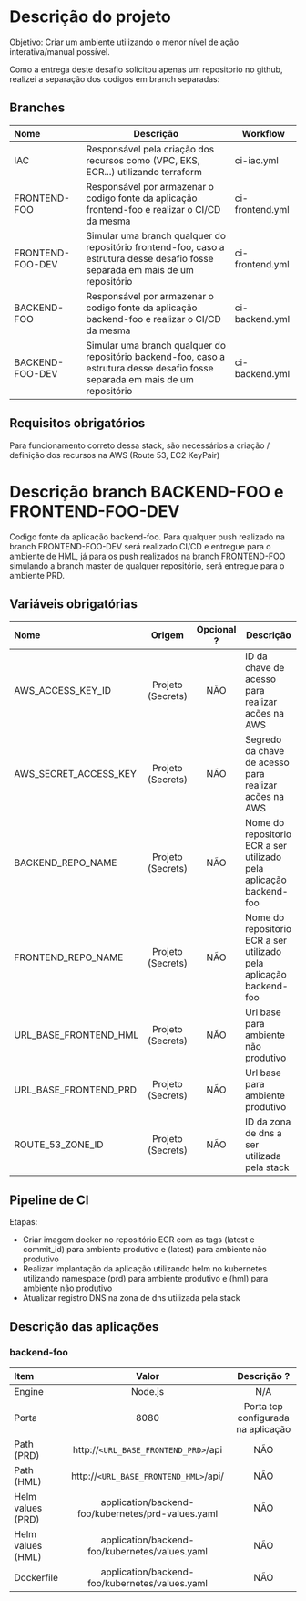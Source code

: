 # Descrição do projeto

Objetivo: Criar um ambiente utilizando o menor nível de ação interativa/manual possível.

Como a entrega deste desafio solicitou apenas um repositorio no github, realizei a separação dos codigos em branch separadas:

## Branches

| Nome                  |  Descrição                                                                                                                        | Workflow        |
| :-------------------  |  ---------------------------------------------------------------------------------------------                                    | --------        |
| IAC                   |  Responsável pela criação dos recursos como (VPC, EKS, ECR...) utilizando terraform                                               | ci-iac.yml      |
| FRONTEND-FOO          |  Responsável por armazenar o codigo fonte da aplicação frontend-foo e realizar o CI/CD da mesma                                   | ci-frontend.yml |
| FRONTEND-FOO-DEV      |  Simular uma branch qualquer do repositório frontend-foo, caso a estrutura desse desafio fosse separada em mais de um repositório | ci-frontend.yml |
| BACKEND-FOO           |  Responsável por armazenar o codigo fonte da aplicação backend-foo e realizar o CI/CD da mesma                                    | ci-backend.yml  |
| BACKEND-FOO-DEV       |  Simular uma branch qualquer do repositório backend-foo, caso a estrutura desse desafio fosse separada em mais de um repositório  | ci-backend.yml  |

## Requisitos obrigatórios

Para funcionamento correto dessa stack, são necessários a criação / definição dos recursos na AWS (Route 53, EC2 KeyPair)

# Descrição branch BACKEND-FOO e FRONTEND-FOO-DEV

Codigo fonte da aplicação backend-foo. Para qualquer push realizado na branch FRONTEND-FOO-DEV será realizado CI/CD e entregue para o ambiente de HML, já para os push realizados na branch FRONTEND-FOO simulando a branch master de qualquer repositório, será entregue para o ambiente PRD.

## Variáveis obrigatórias

| Nome                  | Origem  | Opcional ? | Descrição                                                                                     |
| :-------------------  | :-----: | :--------: | --------------------------------------------------------------------------------------------- |
| AWS_ACCESS_KEY_ID     |  Projeto (Secrets)   |    NÃO     | ID da chave de acesso para realizar acões na AWS                                 |
| AWS_SECRET_ACCESS_KEY |  Projeto (Secrets)   |    NÃO     | Segredo da chave de acesso para realizar acões na AWS                            |
| BACKEND_REPO_NAME     |  Projeto (Secrets)   |    NÃO     | Nome do repositorio ECR a ser utilizado pela aplicação backend-foo               |
| FRONTEND_REPO_NAME    |  Projeto (Secrets)   |    NÃO     | Nome do repositorio ECR a ser utilizado pela aplicação backend-foo               |
| URL_BASE_FRONTEND_HML |  Projeto (Secrets)   |    NÃO     | Url base para ambiente não produtivo                                             |
| URL_BASE_FRONTEND_PRD |  Projeto (Secrets)   |    NÃO     | Url base para ambiente produtivo                                                 |
| ROUTE_53_ZONE_ID      |  Projeto (Secrets)   |    NÃO     | ID da zona de dns a ser utilizada pela stack                                     |

## Pipeline de CI

Etapas: 
- Criar imagem docker no repositório ECR com as tags (latest e commit_id) para ambiente produtivo e (latest) para ambiente não produtivo
- Realizar implantação da aplicação utilizando helm no kubernetes utilizando namespace (prd) para ambiente produtivo e (hml) para ambiente não produtivo
- Atualizar registro DNS na zona de dns utilizada pela stack

## Descrição das aplicações

### backend-foo

| Item                  | Valor                                                 | Descrição ? |
| :-------------------  | :-----:                                               | :--------:  |
| Engine                |  Node.js                                              |    N/A      |
| Porta                 |  8080                                                 |    Porta tcp configurada na aplicação      |
| Path (PRD)            |  http://`<URL_BASE_FRONTEND_PRD>`/api                 |    NÃO      |
| Path (HML)            |  http://`<URL_BASE_FRONTEND_HML>`/api/                |    NÃO      |
| Helm values (PRD)     |  application/backend-foo/kubernetes/prd-values.yaml   |    NÃO      |
| Helm values (HML)     |  application/backend-foo/kubernetes/values.yaml       |    NÃO      |
| Dockerfile            |  application/backend-foo/kubernetes/values.yaml       |    NÃO      |
